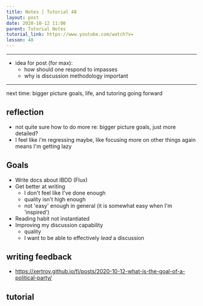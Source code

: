 ```yaml
---
title: Notes | Tutorial 48
layout: post
date: 2020-10-12 11:00
parent: Tutorial Notes
tutorial_link: https://www.youtube.com/watch?v=
lesson: 48
---
```


----

- idea for post (for max):
  - how should one respond to impasses
  - why is discussion methodology important

----

next time: bigger picture goals, life, and tutoring going forward

## reflection

- not quite sure how to do more re: bigger picture goals, just more detailed?
- I feel like i'm regressing maybe, like focusing more on other things again means I'm getting lazy

## Goals

- Write docs about IBDD (Flux)
- Get better at writing
  - I don't feel like I've done enough
  - quality isn't high enough
  - not 'easy' enough in general (it is somewhat easy when I'm 'inspired')
- Reading habit not instantiated
- Improving my discussion capability
  - quality
  - I want to be able to effectively *lead* a discussion

## writing feedback

- <https://xertrov.github.io/fi/posts/2020-10-12-what-is-the-goal-of-a-political-party/>

## tutorial
